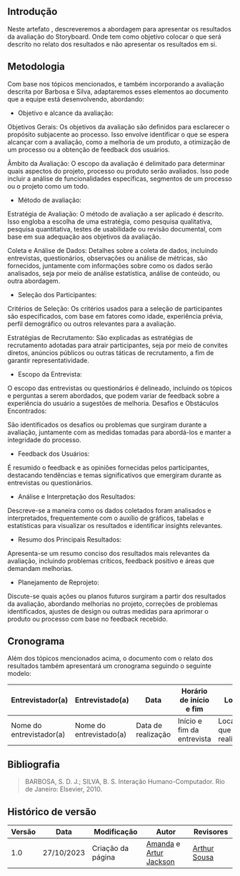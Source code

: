 ## Introdução

Neste artefato , descreveremos a abordagem para apresentar os resultados da avaliação do Storyboard. Onde tem como objetivo colocar o que será descrito no relato dos resultados e não apresentar os resultados em si.

## Metodologia 

Com base nos tópicos mencionados, e também incorporando a avaliação descrita por Barbosa e Silva, adaptaremos esses elementos ao documento que a equipe está desenvolvendo, abordando:

- Objetivo e alcance da avaliação:

Objetivos Gerais: Os objetivos da avaliação são definidos para esclarecer o propósito subjacente ao processo. Isso envolve identificar o que se espera alcançar com a avaliação, como a melhoria de um produto, a otimização de um processo ou a obtenção de feedback dos usuários.

Âmbito da Avaliação: O escopo da avaliação é delimitado para determinar quais aspectos do projeto, processo ou produto serão avaliados. Isso pode incluir a análise de funcionalidades específicas, segmentos de um processo ou o projeto como um todo.

- Método de avaliação:

Estratégia de Avaliação: O método de avaliação a ser aplicado é descrito. Isso engloba a escolha de uma estratégia, como pesquisa qualitativa, pesquisa quantitativa, testes de usabilidade ou revisão documental, com base em sua adequação aos objetivos da avaliação.

Coleta e Análise de Dados: Detalhes sobre a coleta de dados, incluindo entrevistas, questionários, observações ou análise de métricas, são fornecidos, juntamente com informações sobre como os dados serão analisados, seja por meio de análise estatística, análise de conteúdo, ou outra abordagem.

- Seleção dos Participantes:

Critérios de Seleção: Os critérios usados para a seleção de participantes são especificados, com base em fatores como idade, experiência prévia, perfil demográfico ou outros relevantes para a avaliação.

Estratégias de Recrutamento: São explicadas as estratégias de recrutamento adotadas para atrair participantes, seja por meio de convites diretos, anúncios públicos ou outras táticas de recrutamento, a fim de garantir representatividade.

- Escopo da Entrevista:

O escopo das entrevistas ou questionários é delineado, incluindo os tópicos e perguntas a serem abordados, que podem variar de feedback sobre a experiência do usuário a sugestões de melhoria.
Desafios e Obstáculos Encontrados:

São identificados os desafios ou problemas que surgiram durante a avaliação, juntamente com as medidas tomadas para abordá-los e manter a integridade do processo.

- Feedback dos Usuários:

É resumido o feedback e as opiniões fornecidas pelos participantes, destacando tendências e temas significativos que emergiram durante as entrevistas ou questionários.

- Análise e Interpretação dos Resultados:

Descreve-se a maneira como os dados coletados foram analisados e interpretados, frequentemente com o auxílio de gráficos, tabelas e estatísticas para visualizar os resultados e identificar insights relevantes.

- Resumo dos Principais Resultados:

Apresenta-se um resumo conciso dos resultados mais relevantes da avaliação, incluindo problemas críticos, feedback positivo e áreas que demandam melhorias.

- Planejamento de Reprojeto:

Discute-se quais ações ou planos futuros surgiram a partir dos resultados da avaliação, abordando melhorias no projeto, correções de problemas identificados, ajustes de design ou outras medidas para aprimorar o produto ou processo com base no feedback recebido.


## Cronograma

Além dos tópicos mencionados acima, o documento com o relato dos resultados também apresentará um cronograma seguindo o seguinte modelo:

| Entrevistador(a) | Entrevistado(a)| Data | Horário de início e fim | Local | 
|-----|-----|-----|-----|-----|
|Nome do entrevistador(a)|Nome do entrevistado(a)|Data de realização|Início e fim da entrevista|Local em que foi realizado|

## Bibliografia
> BARBOSA, S. D. J.; SILVA, B. S. Interação Humano-Computador. Rio de Janeiro: Elsevier, 2010.

## Histórico de versão

| Versão | Data       | Modificação                             | Autor                         | Revisores                         |
| ------ | ---------- | --------------------------------------- | ----------------------------- | ----------------------------- |
|    1.0   |   27/10/2023   |   Criação da página |  [Amanda](https://github.com/Amandaaaaabreu) e  [Artur Jackson](https://github.com/artur-jack) |  [Arthur Sousa](https://github.com/arthurrsousa)|
